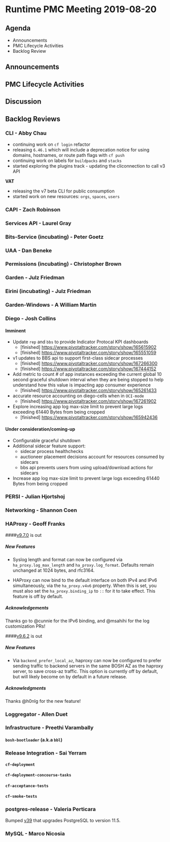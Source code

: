 # Runtime PMC Meeting 2019-08-20

## Agenda

* Announcements
* PMC Lifecycle Activities
* Backlog Review


## Announcements


## PMC Lifecycle Activities


## Discussion



## Backlog Reviews

### CLI - Abby Chau

- continuing work on `cf login` refactor
- releasing `6.46.1` which will include a deprecation notice for using domains, hostnames, or route path flags with `cf push`
- continuing work on labels for `buildpacks` and `stacks`
- started exploring the plugins track - updating the cliconnection to call v3 API 

**VAT**

- releasing the v7 beta CLI for public consumption
- started work on new resources: `orgs`, `spaces`, `users`


### CAPI - Zach Robinson


### Services API - Laurel Gray


### Bits-Service (incubating) - Peter Goetz


### UAA - Dan Beneke


### Permissions (incubating) - Christopher Brown


### Garden - Julz Friedman


### Eirini (incubating) - Julz Friedman


### Garden-Windows - A William Martin


### Diego - Josh Collins
#### Imminent
- Update `rep` and `bbs` to provide Indicator Protocal KPI dashboards
  - [finished] https://www.pivotaltracker.com/story/show/165615902
  - [finished] https://www.pivotaltracker.com/story/show/165551059  
- v1 updates to BBS api to support first-class sidecar processes
  - [finished] https://www.pivotaltracker.com/story/show/167266300
  - [finished] https://www.pivotaltracker.com/story/show/167444152
- Add metric to count # of app instances exceeding the current global 10 second graceful shutdown interval when they are being stopped to help understand how this value is impacting app consumer experience
  - [finished] https://www.pivotaltracker.com/story/show/165261433
- accurate resource accounting on diego-cells when in `OCI-mode`
  - [finished] https://www.pivotaltracker.com/story/show/167261902
- Explore increasing app log max-size limit to prevent large logs exceeding 61440 Bytes from being cropped
  - [finished] https://www.pivotaltracker.com/story/show/165942436
#### Under consideration/coming-up
- Configurable graceful shutdown
- Additional sidecar feature support:
  - sidecar process healthchecks
  - auctioneer placement decisions account for resources consumed by sidecars
  - bbs api prevents users from using upload/download actions for sidecars
- Increase app log max-size limit to prevent large logs exceeding 61440 Bytes from being cropped



### PERSI - Julian Hjortshoj


### Networking - Shannon Coen


### HAProxy - Geoff Franks

####[v9.7.0](https://github.com/cloudfoundry-incubator/haproxy-boshrelease/releases) is out
##### New Features

- Syslog length and format can now be configured via `ha_proxy.log_max_length` and `ha_proxy.log_format`.
  Defaults remain unchanged at 1024 bytes, and rfc3164.

- HAProxy can now bind to the default interface on both IPv4 and IPv6 simultaneously, via the `ha_proxy.v4v6`
  property. When this is set, you must also set the `ha_proxy.binding_ip` to `::` for it to take effect. This
  feature is off by default.


##### Acknowledgements

Thanks go to @cunnie for the IPv6 binding, and @msahihi for the log customization PRs!

####[v9.6.2](https://github.com/cloudfoundry-incubator/haproxy-boshrelease/releases) is out
##### New Features

- Via `backend_prefer_local_az`, haproxy can now be configured to prefer sending traffic
  to backend servers in the same BOSH AZ as the haproxy server, to save cross-az traffic.
  This option is currently off by default, but will likely become on by default in a future
  release.

##### Acknowledgments

Thanks @h0nIg for the new feature!

### Loggregator - Allen Duet


### Infrastructure - Preethi Varambally

#### `bosh-bootloader` (a.k.a `bbl`)


### Release Integration - Sai Yerram

#### `cf-deployment`


#### `cf-deployment-concourse-tasks`


#### `cf-acceptance-tests`


#### `cf-smoke-tests`


### postgres-release - Valeria Perticara
Bumped [v39](https://github.com/cloudfoundry/postgres-release/releases/tag/v39) that upgrades PostgreSQL to version 11.5.

### MySQL - Marco Nicosia
